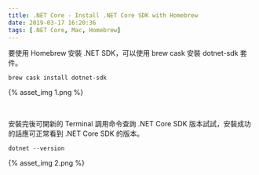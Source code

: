 ```yaml
---
title: .NET Core - Install .NET Core SDK with Homebrew
date: 2019-03-17 16:20:36
tags: [.NET Core, Mac, Homebrew]
---
```


要使用 Homebrew 安裝 .NET SDK，可以使用 brew cask 安裝 dotnet-sdk 套件。  

<!-- More -->

    brew cask install dotnet-sdk

{% asset_img 1.png %}

<br/>


安裝完後可開新的 Terminal 調用命令查詢 .NET Core SDK 版本試試，安裝成功的話應可正常看到 .NET Core SDK 的版本。  

    dotnet --version

{% asset_img 2.png %}

